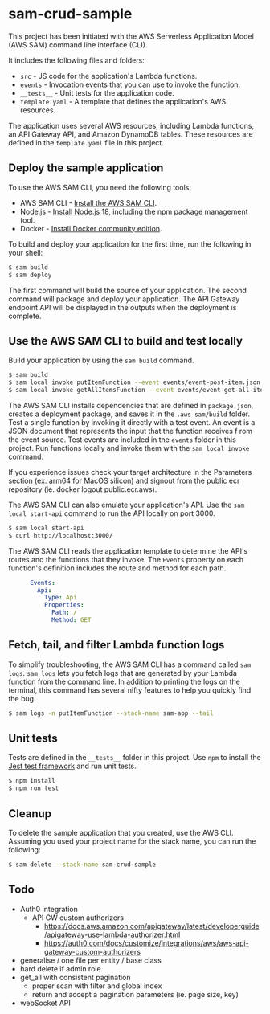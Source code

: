 # sam-crud-sample
This project has been initiated with the AWS Serverless Application Model (AWS SAM) command line interface (CLI).  

It includes the following files and folders:  
- `src` - JS code for the application's Lambda functions.
- `events` - Invocation events that you can use to invoke the function.
- `__tests__` - Unit tests for the application code. 
- `template.yaml` - A template that defines the application's AWS resources.

The application uses several AWS resources, including Lambda functions, an API Gateway API, and Amazon DynamoDB tables. These resources are defined in the `template.yaml` file in this project.  

## Deploy the sample application
To use the AWS SAM CLI, you need the following tools:
* AWS SAM CLI - [Install the AWS SAM CLI](https://docs.aws.amazon.com/serverless-application-model/latest/developerguide/serverless-sam-cli-install.html).
* Node.js - [Install Node.js 18](https://nodejs.org/en/), including the npm package management tool.
* Docker - [Install Docker community edition](https://hub.docker.com/search/?type=edition&offering=community).

To build and deploy your application for the first time, run the following in your shell:
```bash
$ sam build
$ sam deploy
```

The first command will build the source of your application. The second command will package and deploy your application.
The API Gateway endpoint API will be displayed in the outputs when the deployment is complete.

## Use the AWS SAM CLI to build and test locally
Build your application by using the `sam build` command.
```bash
$ sam build
$ sam local invoke putItemFunction --event events/event-post-item.json
$ sam local invoke getAllItemsFunction --event events/event-get-all-items.json
```

The AWS SAM CLI installs dependencies that are defined in `package.json`, creates a deployment package, and saves it in the `.aws-sam/build` folder.
Test a single function by invoking it directly with a test event. An event is a JSON document that represents the input that the function receives f  rom the event source. Test events are included in the `events` folder in this project.
Run functions locally and invoke them with the `sam local invoke` command.

If you experience issues check your target architecture in the Parameters section (ex. arm64 for MacOS silicon) and signout from the public ecr repository (ie. docker logout public.ecr.aws).  

The AWS SAM CLI can also emulate your application's API. Use the `sam local start-api` command to run the API locally on port 3000.
```bash
$ sam local start-api
$ curl http://localhost:3000/
```

The AWS SAM CLI reads the application template to determine the API's routes and the functions that they invoke. The `Events` property on each function's definition includes the route and method for each path.

```yaml
      Events:
        Api:
          Type: Api
          Properties:
            Path: /
            Method: GET
```

## Fetch, tail, and filter Lambda function logs
To simplify troubleshooting, the AWS SAM CLI has a command called `sam logs`. `sam logs` lets you fetch logs that are generated by your Lambda function from the command line. In addition to printing the logs on the terminal, this command has several nifty features to help you quickly find the bug.

```bash
$ sam logs -n putItemFunction --stack-name sam-app --tail
```

## Unit tests
Tests are defined in the `__tests__` folder in this project. Use `npm` to install the [Jest test framework](https://jestjs.io/) and run unit tests.
```bash
$ npm install
$ npm run test
```

## Cleanup
To delete the sample application that you created, use the AWS CLI. Assuming you used your project name for the stack name, you can run the following:
```bash
$ sam delete --stack-name sam-crud-sample
```

## Todo
- Auth0 integration 
  - API GW custom authorizers
    - https://docs.aws.amazon.com/apigateway/latest/developerguide/apigateway-use-lambda-authorizer.html
    - https://auth0.com/docs/customize/integrations/aws/aws-api-gateway-custom-authorizers  
- generalise / one file per entity / base class
- hard delete if admin role
- get_all with consistent pagination
  - proper scan with filter and global index
  - return and accept a pagination parameters (ie. page size, key)
- webSocket API